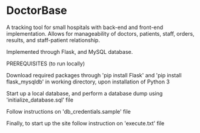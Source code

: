 # DoctorBase
A tracking tool for small hospitals with back-end and front-end implementation. Allows for manageability of doctors, patients, staff, orders, results, and staff-patient relationship. 

Implemented through Flask, and MySQL database.


PREREQUISITES (to run locally)

Download required packages through 'pip install Flask' and 'pip install flask_mysqldb' in working directory, upon installation of Python 3

Start up a local database, and perform a database dump using 'initialize_database.sql' file

Follow instructions on 'db_credentials.sample' file

Finally, to start up the site follow instruction on 'execute.txt' file
